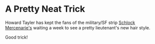 # A Pretty Neat Trick

Howard Tayler has kept the fans of the military/SF strip [Schlock Mercenarie's](http://www.schlockmercenary.com/) waiting a week to see a pretty lieutenant's new hair style.

Good trick!
